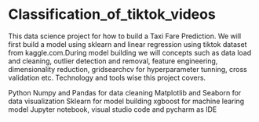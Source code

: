 # Classification_of_tiktok_videos
This data science project for how to build a Taxi Fare Prediction. We will first build a model using sklearn and linear regression using tiktok dataset from kaggle.com.During model building we will concepts such as data load and cleaning, outlier detection and removal, feature engineering, dimensionality reduction, gridsearchcv for hyperparameter tunning, cross validation etc. Technology and tools wise this project covers.

Python
Numpy and Pandas for data cleaning
Matplotlib and Seaborn for data visualization
Sklearn for model building
xgboost for machine learing model
Jupyter notebook, visual studio code and pycharm as IDE
